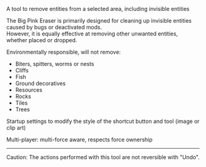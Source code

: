 A tool to remove entities from a selected area, including invisible entities  

The Big Pink Eraser is primarily designed for cleaning up invisible entities caused by bugs or deactivated mods.  
However, it is equally effective at removing other unwanted entities, whether placed or dropped.  

Environmentally responsible, will not remove:

* Biters, spitters, worms or nests
* Cliffs
* Fish
* Ground decoratives
* Resources
* Rocks
* Tiles
* Trees

&NewLine;

Startup settings to modify the style of the shortcut button and tool (image or clip art)  

Multi-player: multi-force aware, respects force ownership  

---
Caution: The actions performed with this tool are not reversible with "Undo".  
